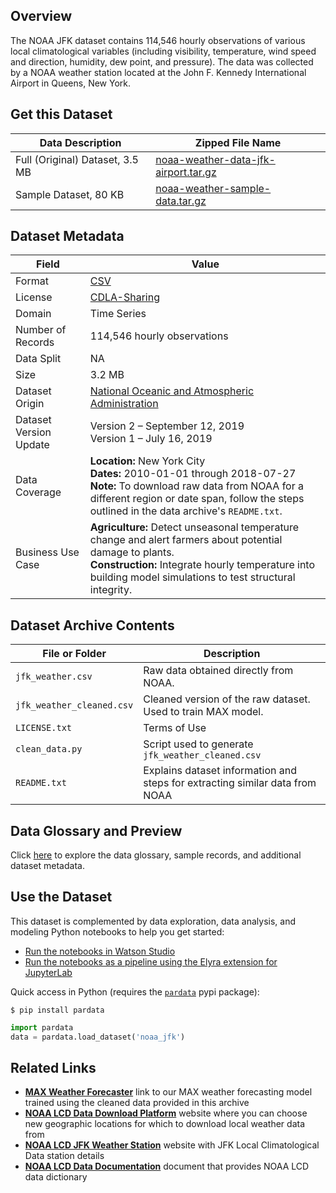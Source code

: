 ## Overview

The NOAA JFK dataset contains 114,546 hourly observations of various local climatological variables (including visibility, temperature, wind speed and direction, humidity, dew point, and pressure). The data was collected by a NOAA weather station located at the John F. Kennedy International Airport in Queens, New York.

## Get this Dataset
| Data Description | Zipped File Name |
| --------  | -------- |
| Full (Original) Dataset, 3.5 MB | [noaa-weather-data-jfk-airport.tar.gz](https://dax-cdn.cdn.appdomain.cloud/dax-noaa-weather-data-jfk-airport/1.1.4/noaa-weather-data-jfk-airport.tar.gz) |
| Sample Dataset, 80 KB | [noaa-weather-sample-data.tar.gz](https://dax-cdn.cdn.appdomain.cloud/dax-noaa-weather-data-jfk-airport/1.1.4/noaa-weather-sample-data.tar.gz)  |

## Dataset Metadata

| Field | Value |
| --------  | -------- |
| Format | [CSV](https://en.wikipedia.org/wiki/Comma-separated_values)<br/> |
| License | [CDLA-Sharing](https://cdla.io/sharing-1-0/) |
| Domain  | Time Series
| Number of Records | 114,546 hourly observations<br/> |
| Data Split | NA |
| Size | 3.2 MB |
| Dataset Origin | [National Oceanic and Atmospheric Administration](https://www.ncdc.noaa.gov/) |
| Dataset Version Update | Version 2 – September 12, 2019<br/>Version 1 – July 16, 2019<br/> |
| Data Coverage | **Location:** New York City<br/>**Dates:** 2010-01-01 through 2018-07-27<br/>**Note:** To download raw data from NOAA for a different region or date span, follow the steps outlined in the data archive's `README.txt`. |
| Business Use Case | **Agriculture:** Detect unseasonal temperature change and alert farmers about potential damage to plants.<br/>**Construction:** Integrate hourly temperature into building model simulations to test structural integrity.<br/> |

## Dataset Archive Contents

| File or Folder            | Description                                                                  |
| ------------------------- | ---------------------------------------------------------------------------- |
| `jfk_weather.csv`         | Raw data obtained directly from NOAA.                                        |
| `jfk_weather_cleaned.csv` | Cleaned version of the raw dataset. Used to train MAX model.                 |
| `LICENSE.txt`             | Terms of Use                                                                 |
| `clean_data.py`           | Script used to generate `jfk_weather_cleaned.csv`                            |
| `README.txt`              | Explains dataset information and steps for extracting similar data from NOAA |

## Data Glossary and Preview

Click [here](https://dax-cdn.cdn.appdomain.cloud/dax-noaa-weather-data-jfk-airport/1.1.4/data-preview/index.html) to explore the data glossary, sample records, and additional dataset metadata.

## Use the Dataset

This dataset is complemented by data exploration, data analysis, and modeling Python notebooks to help you get started:
 - [Run the notebooks in Watson Studio](https://dataplatform.cloud.ibm.com/exchange/public/entry/view/a7432f0c29c5bda2fb42749f363bd9ff?cm_sp=ibmdev-_-developer-exchanges-_-cloudreg)
 - [Run the notebooks as a pipeline using the Elyra extension for JupyterLab](https://github.com/elyra-ai/examples/tree/master/pipelines/dax_noaa_weather_data)

Quick access in Python (requires the [`pardata`](https://pardata.readthedocs.io) pypi package):

`$ pip install pardata`


```python
import pardata
data = pardata.load_dataset('noaa_jfk')
```

## Related Links

* __[MAX Weather Forecaster](https://developer.ibm.com/exchanges/models/all/max-weather-forecaster/)__ link to our MAX weather forecasting model trained using the cleaned data provided in this archive
* __[NOAA LCD Data Download Platform](https://www.ncdc.noaa.gov/cdo-web/datatools/lcd)__ website where you can choose new geographic locations for which to download local weather data from
* __[NOAA LCD JFK Weather Station](https://www.ncdc.noaa.gov/cdo-web/datasets/LCD/stations/WBAN:94789/detail)__ website with JFK Local Climatological Data station details
* __[NOAA LCD Data Documentation](https://www1.ncdc.noaa.gov/pub/data/cdo/documentation/LCD_documentation.pdf)__ document that provides NOAA LCD data dictionary

<script defer type='text/javascript' src='/developerapi/offers/burbidge.js'></script>